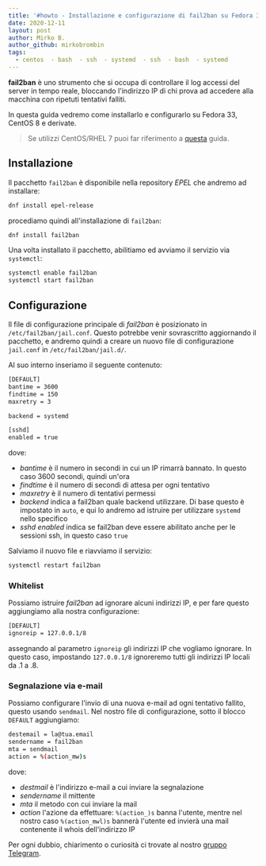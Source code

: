 ```yaml
---
title: '#howto - Installazione e configurazione di fail2ban su Fedora 33/CentOS 8'
date: 2020-12-11
layout: post
author: Mirko B.
author_github: mirkobrombin
tags:
  - centos  - bash  - ssh  - systemd  - ssh  - bash  - systemd
---
```

**fail2ban** è uno strumento che si occupa di controllare il log accessi del server in tempo reale, bloccando l'indirizzo IP di chi prova ad accedere alla macchina con ripetuti tentativi falliti.

In questa guida vedremo come installarlo e configurarlo su Fedora 33, CentOS 8 e derivate.

> Se utilizzi CentOS/RHEL 7 puoi far riferimento a [questa](https://linuxhub.it/articles/howto-%E2%80%93-installare-e-configurare-fail2ban-in-centos-7) guida.

## Installazione
Il pacchetto `fail2ban` è disponibile nella repository *EPEL* che andremo ad installare:

```bash
dnf install epel-release
```

procediamo quindi all'installazione di `fail2ban`:

```bash
dnf install fail2ban
```

Una volta installato il pacchetto, abilitiamo ed avviamo il servizio via `systemctl`:

```bash
systemctl enable fail2ban
systemctl start fail2ban
```

## Configurazione
Il file di configurazione principale di *fail2ban* è posizionato in `/etc/fail2ban/jail.conf`. Questo potrebbe venir sovrascritto aggiornando il pacchetto, e andremo quindi a creare un nuovo file di configurazione `jail.conf` in `/etc/fail2ban/jail.d/`.

Al suo interno inseriamo il seguente contenuto:

```bash
[DEFAULT]
bantime = 3600
findtime = 150
maxretry = 3

backend = systemd

[sshd]
enabled = true
```

dove:
* *bantime* è il numero in secondi in cui un IP rimarrà bannato. In questo caso 3600 secondi, quindi un'ora
* *findtime* è il numero di secondi di attesa per ogni tentativo
* *maxretry* è il numero di tentativi permessi
* *backend* indica a fail2ban quale backend utilizzare. Di base questo è impostato in `auto`, e qui lo andremo ad istruire per utilizzare `systemd` nello specifico
* *sshd enabled* indica se fail2ban deve essere abilitato anche per le sessioni ssh, in questo caso `true`

Salviamo il nuovo file e riavviamo il servizio:

```bash
systemctl restart fail2ban
```

### Whitelist
Possiamo istruire *fail2ban* ad ignorare alcuni indirizzi IP, e per fare questo aggiungiamo alla nostra configurazione:

```bash
[DEFAULT]
ignoreip = 127.0.0.1/8
```

assegnando al parametro `ignoreip` gli indirizzi IP che vogliamo ignorare. In questo caso, impostando `127.0.0.1/8` ignoreremo tutti gli indirizzi IP locali da .1 a .8.

### Segnalazione via e-mail
Possiamo configurare l'invio di una nuova e-mail ad ogni tentativo fallito, questo usando `sendmail`. Nel nostro file di configurazione, sotto il blocco `DEFAULT` aggiungiamo:

```bash
destemail = la@tua.email
sendername = fail2ban
mta = sendmail
action = %(action_mw)s
```

dove:
* *destmail* è l'indirizzo e-mail a cui inviare la segnalazione
* *sendername* il mittente
* *mta* il metodo con cui inviare la mail
* *action* l'azione da effettuare: `%(action_)s` banna l'utente, mentre nel nostro caso `%(action_mwl)s` bannerà l'utente ed invierà una mail contenente il whois dell'indirizzo IP


Per ogni dubbio, chiarimento o curiosità ci trovate al nostro <a href="https://t.me/linuxpeople">gruppo Telegram</a>.